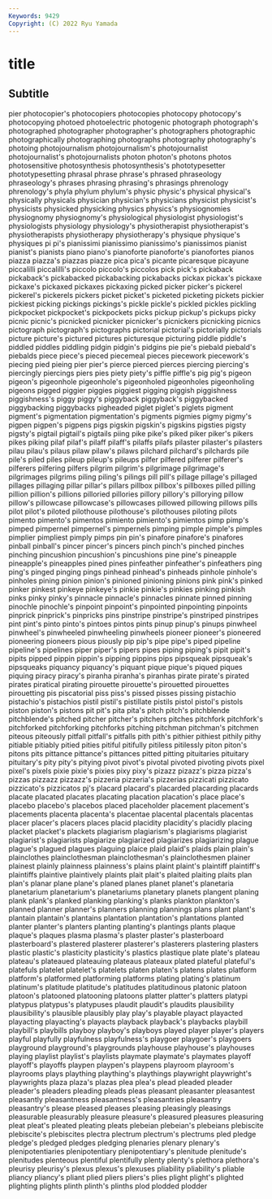 ```yaml
---
Keywords: 9429
Copyright: (C) 2022 Ryu Yamada
---
```



# title

## Subtitle
pier photocopier's photocopiers photocopies
photocopy photocopy's photocopying photoed photoelectric photogenic photograph photograph's photographed photographer
photographer's photographers photographic photographically photographing photographs photography photography's photoing photojournalism
photojournalism's photojournalist photojournalist's photojournalists photon photon's photons photos photosensitive photosynthesis
photosynthesis's phototypesetter phototypesetting phrasal phrase phrase's phrased phraseology phraseology's phrases
phrasing phrasing's phrasings phrenology phrenology's phyla phylum phylum's physic physic's
physical physical's physically physicals physician physician's physicians physicist physicist's physicists
physicked physicking physics physics's physiognomies physiognomy physiognomy's physiological physiologist physiologist's
physiologists physiology physiology's physiotherapist physiotherapist's physiotherapists physiotherapy physiotherapy's physique physique's
physiques pi pi's pianissimi pianissimo pianissimo's pianissimos pianist pianist's pianists
piano piano's pianoforte pianoforte's pianofortes pianos piazza piazza's piazzas piazze
pica pica's picante picaresque picayune piccalilli piccalilli's piccolo piccolo's piccolos
pick pick's pickaback pickaback's pickabacked pickabacking pickabacks pickax pickax's pickaxe
pickaxe's pickaxed pickaxes pickaxing picked picker picker's pickerel pickerel's pickerels
pickers picket picket's picketed picketing pickets pickier pickiest picking pickings
pickings's pickle pickle's pickled pickles pickling pickpocket pickpocket's pickpockets picks
pickup pickup's pickups picky picnic picnic's picnicked picnicker picnicker's picnickers
picnicking picnics pictograph pictograph's pictographs pictorial pictorial's pictorially pictorials picture
picture's pictured pictures picturesque picturing piddle piddle's piddled piddles piddling
pidgin pidgin's pidgins pie pie's piebald piebald's piebalds piece piece's
pieced piecemeal pieces piecework piecework's piecing pied pieing pier pier's
pierce pierced pierces piercing piercing's piercingly piercings piers pies piety
piety's piffle piffle's pig pig's pigeon pigeon's pigeonhole pigeonhole's pigeonholed
pigeonholes pigeonholing pigeons pigged piggier piggies piggiest pigging piggish piggishness
piggishness's piggy piggy's piggyback piggyback's piggybacked piggybacking piggybacks pigheaded piglet
piglet's piglets pigment pigment's pigmentation pigmentation's pigments pigmies pigmy pigmy's
pigpen pigpen's pigpens pigs pigskin pigskin's pigskins pigsties pigsty pigsty's
pigtail pigtail's pigtails piing pike pike's piked piker piker's pikers
pikes piking pilaf pilaf's pilaff pilaff's pilaffs pilafs pilaster pilaster's
pilasters pilau pilau's pilaus pilaw pilaw's pilaws pilchard pilchard's pilchards
pile pile's piled piles pileup pileup's pileups pilfer pilfered pilferer
pilferer's pilferers pilfering pilfers pilgrim pilgrim's pilgrimage pilgrimage's pilgrimages pilgrims
piling piling's pilings pill pill's pillage pillage's pillaged pillages pillaging
pillar pillar's pillars pillbox pillbox's pillboxes pilled pilling pillion pillion's
pillions pilloried pillories pillory pillory's pillorying pillow pillow's pillowcase pillowcase's
pillowcases pillowed pillowing pillows pills pilot pilot's piloted pilothouse pilothouse's
pilothouses piloting pilots pimento pimento's pimentos pimiento pimiento's pimientos pimp
pimp's pimped pimpernel pimpernel's pimpernels pimping pimple pimple's pimples pimplier
pimpliest pimply pimps pin pin's pinafore pinafore's pinafores pinball pinball's
pincer pincer's pincers pinch pinch's pinched pinches pinching pincushion pincushion's
pincushions pine pine's pineapple pineapple's pineapples pined pines pinfeather pinfeather's
pinfeathers ping ping's pinged pinging pings pinhead pinhead's pinheads pinhole
pinhole's pinholes pining pinion pinion's pinioned pinioning pinions pink pink's
pinked pinker pinkest pinkeye pinkeye's pinkie pinkie's pinkies pinking pinkish
pinks pinky pinky's pinnacle pinnacle's pinnacles pinnate pinned pinning pinochle
pinochle's pinpoint pinpoint's pinpointed pinpointing pinpoints pinprick pinprick's pinpricks pins
pinstripe pinstripe's pinstriped pinstripes pint pint's pinto pinto's pintoes pintos
pints pinup pinup's pinups pinwheel pinwheel's pinwheeled pinwheeling pinwheels pioneer
pioneer's pioneered pioneering pioneers pious piously pip pip's pipe pipe's
piped pipeline pipeline's pipelines piper piper's pipers pipes piping piping's
pipit pipit's pipits pipped pippin pippin's pipping pippins pips pipsqueak
pipsqueak's pipsqueaks piquancy piquancy's piquant pique pique's piqued piques piquing
piracy piracy's piranha piranha's piranhas pirate pirate's pirated pirates piratical
pirating pirouette pirouette's pirouetted pirouettes pirouetting pis piscatorial piss piss's
pissed pisses pissing pistachio pistachio's pistachios pistil pistil's pistillate pistils
pistol pistol's pistols piston piston's pistons pit pit's pita pita's
pitch pitch's pitchblende pitchblende's pitched pitcher pitcher's pitchers pitches pitchfork
pitchfork's pitchforked pitchforking pitchforks pitching pitchman pitchman's pitchmen piteous piteously
pitfall pitfall's pitfalls pith pith's pithier pithiest pithily pithy pitiable
pitiably pitied pities pitiful pitifully pitiless pitilessly piton piton's pitons
pits pittance pittance's pittances pitted pitting pituitaries pituitary pituitary's pity
pity's pitying pivot pivot's pivotal pivoted pivoting pivots pixel pixel's
pixels pixie pixie's pixies pixy pixy's pizazz pizazz's pizza pizza's
pizzas pizzazz pizzazz's pizzeria pizzeria's pizzerias pizzicati pizzicato pizzicato's pizzicatos
pj's placard placard's placarded placarding placards placate placated placates placating
placation placation's place place's placebo placebo's placebos placed placeholder placement
placement's placements placenta placenta's placentae placental placentals placentas placer placer's
placers places placid placidity placidity's placidly placing placket placket's plackets
plagiarism plagiarism's plagiarisms plagiarist plagiarist's plagiarists plagiarize plagiarized plagiarizes plagiarizing
plague plague's plagued plagues plaguing plaice plaid plaid's plaids plain
plain's plainclothes plainclothesman plainclothesman's plainclothesmen plainer plainest plainly plainness plainness's
plains plaint plaint's plaintiff plaintiff's plaintiffs plaintive plaintively plaints plait
plait's plaited plaiting plaits plan plan's planar plane plane's planed
planes planet planet's planetaria planetarium planetarium's planetariums planetary planets plangent
planing plank plank's planked planking planking's planks plankton plankton's planned
planner planner's planners planning plannings plans plant plant's plantain plantain's
plantains plantation plantation's plantations planted planter planter's planters planting planting's
plantings plants plaque plaque's plaques plasma plasma's plaster plaster's plasterboard
plasterboard's plastered plasterer plasterer's plasterers plastering plasters plastic plastic's plasticity
plasticity's plastics plastique plate plate's plateau plateau's plateaued plateauing plateaus
plateaux plated plateful plateful's platefuls platelet platelet's platelets platen platen's
platens plates platform platform's platformed platforming platforms plating plating's platinum
platinum's platitude platitude's platitudes platitudinous platonic platoon platoon's platooned platooning
platoons platter platter's platters platypi platypus platypus's platypuses plaudit plaudit's
plaudits plausibility plausibility's plausible plausibly play play's playable playact playacted
playacting playacting's playacts playback playback's playbacks playbill playbill's playbills playboy
playboy's playboys played player player's players playful playfully playfulness playfulness's
playgoer playgoer's playgoers playground playground's playgrounds playhouse playhouse's playhouses playing
playlist playlist's playlists playmate playmate's playmates playoff playoff's playoffs playpen
playpen's playpens playroom playroom's playrooms plays plaything plaything's playthings playwright
playwright's playwrights plaza plaza's plazas plea plea's plead pleaded pleader
pleader's pleaders pleading pleads pleas pleasant pleasanter pleasantest pleasantly pleasantness
pleasantness's pleasantries pleasantry pleasantry's please pleased pleases pleasing pleasingly pleasings
pleasurable pleasurably pleasure pleasure's pleasured pleasures pleasuring pleat pleat's pleated
pleating pleats plebeian plebeian's plebeians plebiscite plebiscite's plebiscites plectra plectrum
plectrum's plectrums pled pledge pledge's pledged pledges pledging plenaries plenary
plenary's plenipotentiaries plenipotentiary plenipotentiary's plenitude plenitude's plenitudes plenteous plentiful plentifully
plenty plenty's plethora plethora's pleurisy pleurisy's plexus plexus's plexuses pliability
pliability's pliable pliancy pliancy's pliant plied pliers pliers's plies plight
plight's plighted plighting plights plinth plinth's plinths plod plodded plodder
